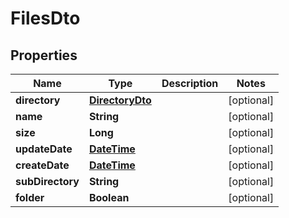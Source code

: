 # FilesDto

## Properties
Name | Type | Description | Notes
------------ | ------------- | ------------- | -------------
**directory** | [**DirectoryDto**](DirectoryDto.md) |  |  [optional]
**name** | **String** |  |  [optional]
**size** | **Long** |  |  [optional]
**updateDate** | [**DateTime**](DateTime.md) |  |  [optional]
**createDate** | [**DateTime**](DateTime.md) |  |  [optional]
**subDirectory** | **String** |  |  [optional]
**folder** | **Boolean** |  |  [optional]
